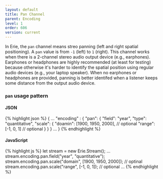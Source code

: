```yaml
---
layout: default
title: Pan Channel
parent: Encoding
level: 1
order: 606
version: current
---
```


In Erie, the `pan` channel means streo panning (left and right spatial positioning).
A `pan` value is from `-1` (left) to `1` (right).
This channel works when there is a 2-channel stereo audio output device (e.g., earphones).
Earphones or headphones are highly recommended (at least for testing)
because otherwise it's harder to identify the spatial position using regular audio devices (e.g., your laptop speaker).
When no earphones or headphones are provided, panning is better identifed when a listener keeps some distance from the output audio device.

### `pan` usage pattern

<code-groups>
<code-group>
<h4>JSON</h4>
{% highlight json %}
{
  ...
  "encoding" : {
    "pan": {
      "field": "year",
      "type": "quantitative",
      "scale": {
        "doamin": [1900, 1950, 2000], // optional
        "range": [-1, 0, 1] // optional
      }
    }
  }
  ...
}
{% endhighlight %}
</code-group>
<code-group>
<h4>JavaScript</h4>
{% highlight js %}
let stream = new Erie.Stream();
...
stream.encoding.pan.field("year", "quantitative");
stream.encoding.pan.scale("domain", [1900, 1950, 2000]); // optinal
stream.encoding.pan.scale("range", [-1, 0, 1]); // optional
...
{% endhighlight %}
</code-group>
</code-groups>

<!-- todo: example -->